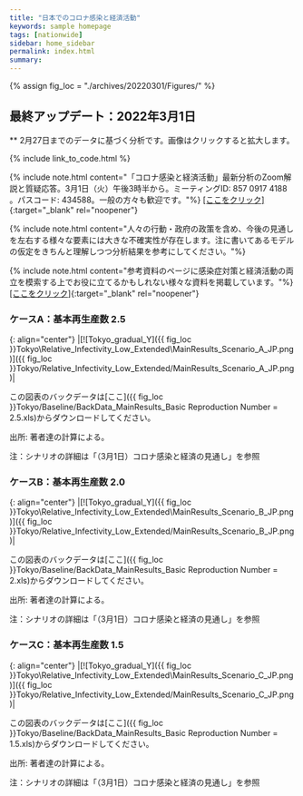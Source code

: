 ```yaml
---
title: "日本でのコロナ感染と経済活動"
keywords: sample homepage
tags: [nationwide]
sidebar: home_sidebar
permalink: index.html
summary:
---
```


{% assign fig_loc = "./archives/20220301/Figures/" %}

## 最終アップデート：2022年3月1日
** 2月27日までのデータに基づく分析です。画像はクリックすると拡大します。

{% include link_to_code.html %}

{% include note.html content="「コロナ感染と経済活動」最新分析のZoom解説と質疑応答。3月1日（火）午後3時半から。ミーティングID: 857 0917 4188 。パスコード: 434588。一般の方々も歓迎です。"%}
[[ここをクリック]](https://u-tokyo-ac-jp.zoom.us/j/85709174188?pwd=cm5pTjJ0ZU9nelpWUkU3N2tyOGZLZz09){:target="_blank" rel="noopener"}

{% include note.html content="人々の行動・政府の政策を含め、今後の見通しを左右する様々な要素には大きな不確実性が存在します。注に書いてあるモデルの仮定をきちんと理解しつつ分析結果を参考にしてください。"%}

{% include note.html content="参考資料のページに感染症対策と経済活動の両立を模索する上でお役に立てるかもしれない様々な資料を掲載しています。"%}
[[ここをクリック]](https://covid19outputjapan.github.io/JP/resources.html){:target="_blank" rel="noopener"}




### ケースA：基本再生産数 2.5

{: align="center"}
|[![Tokyo_gradual_Y]({{ fig_loc }}Tokyo\Relative_Infectivity_Low_Extended\MainResults_Scenario_A_JP.png)]({{ fig_loc }}Tokyo/Relative_Infectivity_Low_Extended/MainResults_Scenario_A_JP.png)|

この図表のバックデータは[ここ]({{ fig_loc }}Tokyo/Baseline/BackData_MainResults_Basic Reproduction Number = 2.5.xls)からダウンロードしてください。

出所: 著者達の計算による。<br>

注：シナリオの詳細は「（3月1日）コロナ感染と経済の見通し」を参照


### ケースB：基本再生産数 2.0

{: align="center"}
|[![Tokyo_gradual_Y]({{ fig_loc }}Tokyo\Relative_Infectivity_Low_Extended\MainResults_Scenario_B_JP.png)]({{ fig_loc }}Tokyo/Relative_Infectivity_Low_Extended/MainResults_Scenario_B_JP.png)|

この図表のバックデータは[ここ]({{ fig_loc }}Tokyo/Baseline/BackData_MainResults_Basic Reproduction Number = 2.xls)からダウンロードしてください。

出所: 著者達の計算による。<br>

注：シナリオの詳細は「（3月1日）コロナ感染と経済の見通し」を参照

### ケースC：基本再生産数 1.5

{: align="center"}
|[![Tokyo_gradual_Y]({{ fig_loc }}Tokyo\Relative_Infectivity_Low_Extended\MainResults_Scenario_C_JP.png)]({{ fig_loc }}Tokyo/Relative_Infectivity_Low_Extended/MainResults_Scenario_C_JP.png)|

この図表のバックデータは[ここ]({{ fig_loc }}Tokyo/Baseline/BackData_MainResults_Basic Reproduction Number = 1.5.xls)からダウンロードしてください。

出所: 著者達の計算による。<br>

注：シナリオの詳細は「（3月1日）コロナ感染と経済の見通し」を参照










